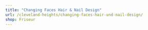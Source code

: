 ```yaml
---
title: "Changing Faces Hair & Nail Design"
url: /cleveland-heights/changing-faces-hair-und-nail-design/
shop: Friseur
---
```


